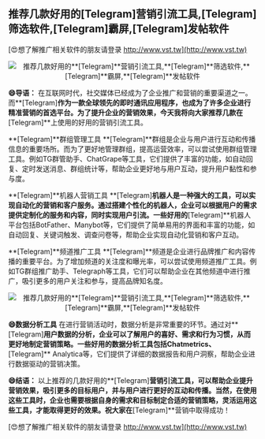 ## **推荐几款好用的**[Telegram]**营销引流工具,**[Telegram]**筛选软件,**[Telegram]**霸屏,**[Telegram]**发帖软件**

[😍想了解推广相关软件的朋友请登录 http://www.vst.tw](http://www.vst.tw)

 <center><img src="https://vst.tw/MP4/tuiguang/png/4.png" alt="推荐几款好用的**[Telegram]**营销引流工具,**[Telegram]**筛选软件,**[Telegram]**霸屏,**[Telegram]**发帖软件"></center>

**😄导语：**
在互联网时代，社交媒体已经成为了企业推广和营销的重要渠道之一。而**[Telegram]**作为一款全球领先的即时通讯应用程序，也成为了许多企业进行精准营销的首选平台。为了提升企业的营销效果，今天我将向大家推荐几款在**[Telegram]**上使用的好用的营销引流工具。

**[Telegram]**群组管理工具
**[Telegram]**群组是企业与用户进行互动和传播信息的重要场所。而为了更好地管理群组，提高运营效率，可以尝试使用群组管理工具。例如TG群管助手、ChatGrape等工具，它们提供了丰富的功能，如自动回复、定时发送消息、群组统计等，帮助企业更好地与用户互动，提升用户黏性和参与度。

**[Telegram]**机器人营销工具
**[Telegram]**机器人是一种强大的工具，可以实现自动化的营销和客户服务。通过搭建个性化的机器人，企业可以根据用户的需求提供定制化的服务和内容，同时实现用户引流。一些好用的**[Telegram]**机器人平台包括BotFather、Manybot等，它们提供了简单易用的界面和丰富的功能，如自动回复、关键词触发、调查问卷等，帮助企业实现自动化营销和客户互动。

**[Telegram]**频道推广工具
**[Telegram]**频道是企业进行品牌推广和内容传播的重要平台。为了增加频道的关注度和曝光率，可以尝试使用频道推广工具。例如TG群组推广助手、Telegraph等工具，它们可以帮助企业在其他频道中进行推广，吸引更多的用户关注和参与，提高品牌知名度。

 <center><img src="https://vst.tw/MP4/tuiguang/png/0.png" alt="推荐几款好用的**[Telegram]**营销引流工具,**[Telegram]**筛选软件,**[Telegram]**霸屏,**[Telegram]**发帖软件"></center>

**😄数据分析工具**
在进行营销活动时，数据分析是非常重要的环节。通过对**[Telegram]**用户数据的分析，企业可以了解用户的喜好、需求和行为习惯，从而更好地制定营销策略。一些好用的数据分析工具包括Chatmetrics、**[Telegram]** Analytica等，它们提供了详细的数据报告和用户洞察，帮助企业进行数据驱动的营销决策。

**😄结语：**
以上推荐的几款好用的**[Telegram]**营销引流工具，可以帮助企业提升营销效果，吸引更多的目标用户，并与用户进行更好的互动和传播。当然，在使用这些工具时，企业也需要根据自身的需求和目标制定合适的营销策略，灵活运用这些工具，才能取得更好的效果。祝大家在**[Telegram]**营销中取得成功！

[😍想了解推广相关软件的朋友请登录 http://www.vst.tw](http://www.vst.tw)



